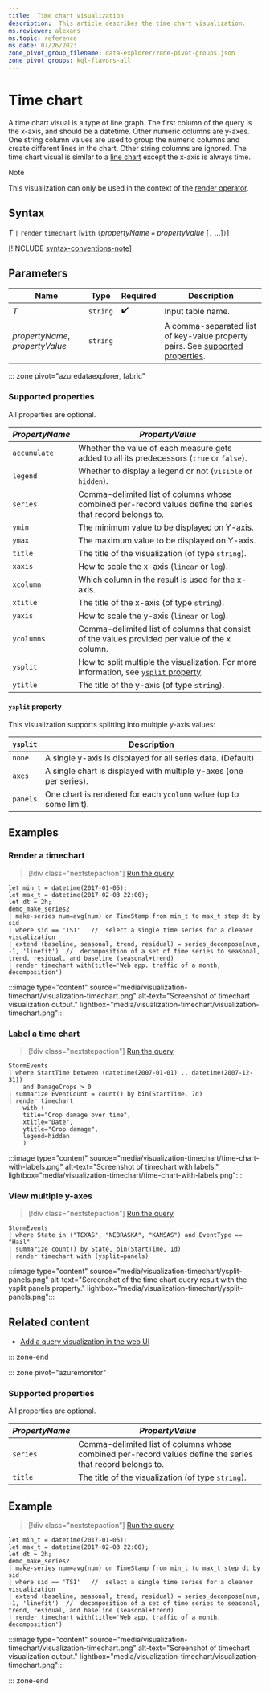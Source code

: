 ```yaml
---
title:  Time chart visualization
description:  This article describes the time chart visualization.
ms.reviewer: alexans
ms.topic: reference
ms.date: 07/26/2023
zone_pivot_group_filename: data-explorer/zone-pivot-groups.json
zone_pivot_groups: kql-flavors-all
---
```

# Time chart

A time chart visual is a type of line graph. The first column of the query is the x-axis, and should be a datetime. Other numeric columns are y-axes. One string column values are used to group the numeric columns and create different lines in the chart. Other string columns are ignored. The time chart visual is similar to a [line chart](visualization-linechart.md) except the x-axis is always time.

> [!NOTE]
> This visualization can only be used in the context of the [render operator](render-operator.md).

## Syntax

*T* `|` `render` `timechart` [`with` `(`*propertyName* `=` *propertyValue* [`,` ...]`)`]

[!INCLUDE [syntax-conventions-note](../includes/syntax-conventions-note.md)]

## Parameters

| Name | Type | Required | Description |
| -- | -- | -- | -- |
| *T* | `string` |  :heavy_check_mark: | Input table name.
| *propertyName*, *propertyValue* | `string` | | A comma-separated list of key-value property pairs. See [supported properties](#supported-properties).|

::: zone pivot="azuredataexplorer, fabric"

### Supported properties

All properties are optional.

|*PropertyName*|*PropertyValue*                                                                   |
|--------------|----------------------------------------------------------------------------------|
|`accumulate`  |Whether the value of each measure gets added to all its predecessors (`true` or `false`).|
|`legend`      |Whether to display a legend or not (`visible` or `hidden`).                       |
|`series`      |Comma-delimited list of columns whose combined per-record values define the series that record belongs to.|
|`ymin`        |The minimum value to be displayed on Y-axis.                                      |
|`ymax`        |The maximum value to be displayed on Y-axis.                                      |
|`title`       |The title of the visualization (of type `string`).                                |
|`xaxis`       |How to scale the x-axis (`linear` or `log`).                                      |
|`xcolumn`     |Which column in the result is used for the x-axis.                                |
|`xtitle`      |The title of the x-axis (of type `string`).                                       |
|`yaxis`       |How to scale the y-axis (`linear` or `log`).                                      |
|`ycolumns`    |Comma-delimited list of columns that consist of the values provided per value of the x column.|
|`ysplit`      |How to split multiple the visualization. For more information, see [`ysplit` property](#ysplit-property).                             |
|`ytitle`      |The title of the y-axis (of type `string`).                                       |

#### `ysplit` property

This visualization supports splitting into multiple y-axis values:

|`ysplit`  |Description                                                       |
|----------|------------------------------------------------------------------|
|`none`    |A single y-axis is displayed for all series data. (Default)       |
|`axes`    |A single chart is displayed with multiple y-axes (one per series).|
|`panels`  |One chart is rendered for each `ycolumn` value (up to some limit).|

## Examples

### Render a timechart

> [!div class="nextstepaction"]
> <a href="https://dataexplorer.azure.com/clusters/help/databases/Samples?query=H4sIAAAAAAAAA3WQ3WqEQAyF7/cpcqdS7aqlFLr4FLvQS4ka16HzIzPZn5Y+fDOrCy20V5mQk3O+jCYGo2zL0MCATKwMpXVZvRRlVZTP2W6jowKvfynqonyCun4ty1U3RFE97TYDGdcafKc2kFcU6s0XxLZYWrAn0+D5mErNwFk4iOme0cwwemdWInZrcGCao3f3AUENIF6XiTzdmqaB5LCvEgDYbgECaeoZUGb2qAkiLayho/My6DWhJQ9nFU6o1SeyclYs6cpkB0g7FA9lKZc1DM6izoG9jHLwJImylMmVi2c7UO/M7ALFU3IoqhySuD0qTrIF6S5RMQjcGOHkr+TxE06O/TcvBxSyOxikd+HDTZcJfKxyUzTsJ/QMF8VTyoo1NckbdYDz/Ci2OI6qXxiMszzlv+mS7BvAR09lEAIAAA==" target="_blank">Run the query</a>

```kusto 
let min_t = datetime(2017-01-05);
let max_t = datetime(2017-02-03 22:00);
let dt = 2h;
demo_make_series2
| make-series num=avg(num) on TimeStamp from min_t to max_t step dt by sid 
| where sid == 'TS1'   //  select a single time series for a cleaner visualization
| extend (baseline, seasonal, trend, residual) = series_decompose(num, -1, 'linefit')  //  decomposition of a set of time series to seasonal, trend, residual, and baseline (seasonal+trend)
| render timechart with(title='Web app. traffic of a month, decomposition')
```

:::image type="content" source="media/visualization-timechart/visualization-timechart.png" alt-text="Screenshot of timechart visualization output." lightbox="media/visualization-timechart/visualization-timechart.png":::

### Label a time chart

> [!div class="nextstepaction"]
> <a href="https://dataexplorer.azure.com/clusters/help/databases/Samples?query=H4sIAAAAAAAAA2WOQQrCMBBF957i01UCVlpddFU36gn0AqkZbKBJJR2tiod3GoogDgMz/JnP+0fuoz/cKfCweGNsKRKObCKfnCc0xCNRgLKGiUVR66Ko8qKU1lit8KuX63xTao0FpEyw2BtvLrSL/XXAFoUQhpv3JroXIUF3/S0wapynqTSaJxoX1DfBEpXVYosULEVMqHMrt0QYHbdQaWXHHdXZRJJMExT9fTZky/TymH/2EnmWnv+2+dLRRYh166ylkBT9AeKYKXcqAQAA" target="_blank">Run the query</a>

```kusto 
StormEvents
| where StartTime between (datetime(2007-01-01) .. datetime(2007-12-31)) 
    and DamageCrops > 0
| summarize EventCount = count() by bin(StartTime, 7d)
| render timechart
    with (
    title="Crop damage over time",
    xtitle="Date",
    ytitle="Crop damage",
    legend=hidden
    )
```

:::image type="content" source="media/visualization-timechart/time-chart-with-labels.png" alt-text="Screenshot of timechart with labels." lightbox="media/visualization-timechart/time-chart-with-labels.png":::

### View multiple y-axes

> [!div class="nextstepaction"]
> <a href="https://dataexplorer.azure.com/clusters/help/databases/Samples?query=H4sIAAAAAAAAAyWMsQqDMBiE90Lf4ciUgEsfwCEFoSA4GIeuUX8wYKIkvxVLH76x3e6+4zvDS/TViwKn6+WDfaJIMGyZ4AKk6KqnNqKAaKp7q02tz1zrxmSqYMOIn9wdK6EsIR7WzeJ8Spv3Nro3YVi2wFKhP/7HBXoXZI6RO+dzvY3qNCKFkSI4s2HKI3bHE+SR1tlxudpAc1JfbEl6kbAAAAA=" target="_blank">Run the query</a>

```kusto
StormEvents
| where State in ("TEXAS", "NEBRASKA", "KANSAS") and EventType == "Hail"
| summarize count() by State, bin(StartTime, 1d)
| render timechart with (ysplit=panels)
```

:::image type="content" source="media/visualization-timechart/ysplit-panels.png" alt-text="Screenshot of the time chart query result with the ysplit panels property." lightbox="media/visualization-timechart/ysplit-panels.png":::

## Related content
<!-- //TODO put in moniker pivots -->

* [Add a query visualization in the web UI](/azure/data-explorer/add-query-visualization)

::: zone-end

::: zone pivot="azuremonitor"

### Supported properties

All properties are optional.

|*PropertyName*|*PropertyValue*                                                                   |
|--------------|----------------------------------------------------------------------------------|
|`series`      |Comma-delimited list of columns whose combined per-record values define the series that record belongs to.|
|`title`       |The title of the visualization (of type `string`).                                |

## Example

> [!div class="nextstepaction"]
> <a href="https://dataexplorer.azure.com/clusters/help/databases/Samples?query=H4sIAAAAAAAAA3WQ3WqEQAyF7/cpcqdS7aqlFLr4FLvQS4ka16HzIzPZn5Y+fDOrCy20V5mQk3O+jCYGo2zL0MCATKwMpXVZvRRlVZTP2W6jowKvfynqonyCun4ty1U3RFE97TYDGdcafKc2kFcU6s0XxLZYWrAn0+D5mErNwFk4iOme0cwwemdWInZrcGCao3f3AUENIF6XiTzdmqaB5LCvEgDYbgECaeoZUGb2qAkiLayho/My6DWhJQ9nFU6o1SeyclYs6cpkB0g7FA9lKZc1DM6izoG9jHLwJImylMmVi2c7UO/M7ALFU3IoqhySuD0qTrIF6S5RMQjcGOHkr+TxE06O/TcvBxSyOxikd+HDTZcJfKxyUzTsJ/QMF8VTyoo1NckbdYDz/Ci2OI6qXxiMszzlv+mS7BvAR09lEAIAAA==" target="_blank">Run the query</a>

```kusto 
let min_t = datetime(2017-01-05);
let max_t = datetime(2017-02-03 22:00);
let dt = 2h;
demo_make_series2
| make-series num=avg(num) on TimeStamp from min_t to max_t step dt by sid 
| where sid == 'TS1'   //  select a single time series for a cleaner visualization
| extend (baseline, seasonal, trend, residual) = series_decompose(num, -1, 'linefit')  //  decomposition of a set of time series to seasonal, trend, residual, and baseline (seasonal+trend)
| render timechart with(title='Web app. traffic of a month, decomposition')
```

:::image type="content" source="media/visualization-timechart/visualization-timechart.png" alt-text="Screenshot of timechart visualization output." lightbox="media/visualization-timechart/visualization-timechart.png":::

::: zone-end
